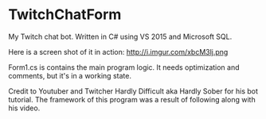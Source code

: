 # TwitchChatForm
My Twitch chat bot.  Written in C# using VS 2015 and Microsoft SQL.

Here is a screen shot of it in action: http://i.imgur.com/xbcM3lj.png

Form1.cs is contains the main program logic.  It needs optimization and comments, but it's in a working state.

Credit to Youtuber and Twitcher Hardly Difficult aka Hardly Sober for his bot tutorial.
The framework of this program was a result of following along with his video.
